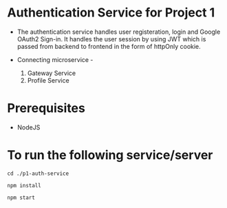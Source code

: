 # Authentication Service for Project 1

- The authentication service handles user registeration, login and Google OAuth2 Sign-in. It handles the user session by using JWT which is passed from backend to frontend in the form of httpOnly cookie.

- Connecting microservice -
  1. Gateway Service
  2. Profile Service

# Prerequisites
- NodeJS

# To run the following service/server
``` 
cd ./p1-auth-service
```
```
npm install
```
```
npm start
```
